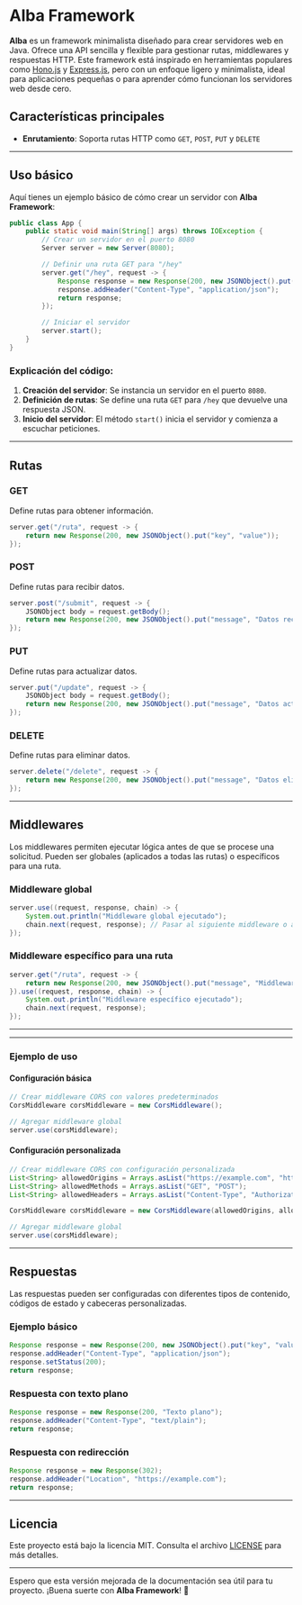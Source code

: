 # **Alba Framework**

**Alba** es un framework minimalista diseñado para crear servidores web en Java. Ofrece una API sencilla y flexible para gestionar rutas, middlewares y respuestas HTTP. Este framework está inspirado en herramientas populares como [Hono.js](https://hono.dev/) y [Express.js](https://expressjs.com/), pero con un enfoque ligero y minimalista, ideal para aplicaciones pequeñas o para aprender cómo funcionan los servidores web desde cero.

## **Características principales**

- **Enrutamiento**: Soporta rutas HTTP como `GET`, `POST`, `PUT` y `DELETE`
---

## **Uso básico**

Aquí tienes un ejemplo básico de cómo crear un servidor con **Alba Framework**:

```java
public class App {
    public static void main(String[] args) throws IOException {
        // Crear un servidor en el puerto 8080
        Server server = new Server(8080);

        // Definir una ruta GET para "/hey"
        server.get("/hey", request -> {
            Response response = new Response(200, new JSONObject().put("message", "Hola Mundo desde Alba"));
            response.addHeader("Content-Type", "application/json");
            return response;
        });

        // Iniciar el servidor
        server.start();
    }
}
```

### Explicación del código:
1. **Creación del servidor**: Se instancia un servidor en el puerto `8080`.
2. **Definición de rutas**: Se define una ruta `GET` para `/hey` que devuelve una respuesta JSON.
3. **Inicio del servidor**: El método `start()` inicia el servidor y comienza a escuchar peticiones.

---

## **Rutas**

### **GET**
Define rutas para obtener información.

```java
server.get("/ruta", request -> {
    return new Response(200, new JSONObject().put("key", "value"));
});
```

### **POST**
Define rutas para recibir datos.

```java
server.post("/submit", request -> {
    JSONObject body = request.getBody();
    return new Response(200, new JSONObject().put("message", "Datos recibidos"));
});
```

### **PUT**
Define rutas para actualizar datos.

```java
server.put("/update", request -> {
    JSONObject body = request.getBody();
    return new Response(200, new JSONObject().put("message", "Datos actualizados"));
});
```

### **DELETE**
Define rutas para eliminar datos.

```java
server.delete("/delete", request -> {
    return new Response(200, new JSONObject().put("message", "Datos eliminados"));
});
```

---

## **Middlewares**

Los middlewares permiten ejecutar lógica antes de que se procese una solicitud. Pueden ser globales (aplicados a todas las rutas) o específicos para una ruta.

### Middleware global

```java
server.use((request, response, chain) -> {
    System.out.println("Middleware global ejecutado");
    chain.next(request, response); // Pasar al siguiente middleware o al controlador de ruta
});
```

### Middleware específico para una ruta

```java
server.get("/ruta", request -> {
    return new Response(200, new JSONObject().put("message", "Middleware específico ejecutado"));
}).use((request, response, chain) -> {
    System.out.println("Middleware específico ejecutado");
    chain.next(request, response);
});
```

---
---

### **Ejemplo de uso**

#### Configuración básica

```java
// Crear middleware CORS con valores predeterminados
CorsMiddleware corsMiddleware = new CorsMiddleware();

// Agregar middleware global
server.use(corsMiddleware);
```

#### Configuración personalizada

```java
// Crear middleware CORS con configuración personalizada
List<String> allowedOrigins = Arrays.asList("https://example.com", "https://api.example.com");
List<String> allowedMethods = Arrays.asList("GET", "POST");
List<String> allowedHeaders = Arrays.asList("Content-Type", "Authorization");

CorsMiddleware corsMiddleware = new CorsMiddleware(allowedOrigins, allowedMethods, allowedHeaders);

// Agregar middleware global
server.use(corsMiddleware);
```

---

## **Respuestas**

Las respuestas pueden ser configuradas con diferentes tipos de contenido, códigos de estado y cabeceras personalizadas.

### Ejemplo básico

```java
Response response = new Response(200, new JSONObject().put("key", "value"));
response.addHeader("Content-Type", "application/json");
response.setStatus(200);
return response;
```

### Respuesta con texto plano

```java
Response response = new Response(200, "Texto plano");
response.addHeader("Content-Type", "text/plain");
return response;
```

### Respuesta con redirección

```java
Response response = new Response(302);
response.addHeader("Location", "https://example.com");
return response;
```

---



## **Licencia**

Este proyecto está bajo la licencia MIT. Consulta el archivo [LICENSE](LICENSE) para más detalles.

---

Espero que esta versión mejorada de la documentación sea útil para tu proyecto. ¡Buena suerte con **Alba Framework**! 🚀
